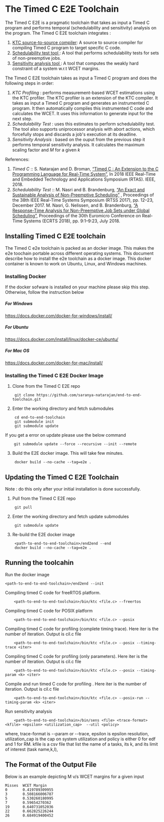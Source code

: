# The Timed C E2E Toolchain
The Timed C E2E is a pragmatic toolchain that takes as input a Timed C program and performs temporal (schedulability and sensitivity) analysis on the program.  The Timed C E2E  toolchain integrates :

1. [KTC source-to-source compiler](https://github.com/timed-c/ktc): A source to source compiler for compiling Timed C program to target specific C code.
2. [Schedulability test tool ](https://github.com/brandenburg/np-schedulability-analysis): A tool that performs  schedulability tests for sets of non-preemptive jobs.
3. [Sensitivity analysis tool ](https://github.com/saranya-natarajan/end-to-end-toolchain/tree/master/sensitivity-analysis): A tool that computes the weakly hard constraint of a system w.r.t WCET margins.


 The Timed C E2E toolchain takes as input a Timed C program and does the following steps in order: 
 
  1.	_KTC Profiling_ : performs measurement-based WCET estimations using the KTC profiler. The KTC profiler is an extension of the KTC compiler.  It takes as input a Timed C program and generates an instrumented C program. It then automatically compiles this instrumented C code and calculates the WCET.  It uses this information to generate input for the next step. 
  2.   _Schedulability Test_ : uses this estimates to perform schedulability test.  The  tool also supports uniprocessor analysis with abort actions, which forcefully stops and discards a job's execution at its deadline. 
  3.  _Sensitivity Analysis_ : based on the ouput from the previous step it performs temporal sensitivity analysis. It calculates the maximum scaling factor and _M_ for a given _k_

References:
 1. _Timed C_ ::  S. Natarajan and D. Broman, [“Timed C : An Extension to the C Programming Language for Real-Time System”](https://people.kth.se/~dbro/papers/natarajan-broman-2018-timed-c.pdf), In 2018 IEEE Real-Time and Embedded Technology and Applications Symposium (RTAS). IEEE, 2018.
 2. _Schedulability Test_ :: M. Nasri and B. Brandenburg, [“An Exact and Sustainable Analysis of Non-Preemptive Scheduling”](https://people.mpi-sws.org/~bbb/papers/pdf/rtss17.pdf) , Proceedings of the 38th IEEE Real-Time Systems Symposium (RTSS 2017), pp. 12–23, December 2017.
    M. Nasri, G. Nelissen, and B. Brandenburg, [“A Response-Time Analysis for Non-Preemptive Job Sets under Global Scheduling”](http://drops.dagstuhl.de/opus/volltexte/2018/8994/pdf/LIPIcs-ECRTS-2018-9.pdf), Proceedings of the 30th Euromicro Conference on Real-Time Systems (ECRTS 2018), pp. 9:1–9:23, July 2018.


## Installing Timed C E2E toolchain
The Timed C e2e toolchain is packed as an docker image. This makes the e2e toochain portable across different operating systems. This document describe how to install the e2e toolchain as a docker  image. This  docker container  is known to work on Ubuntu, Linux, and Windows machines.


### Installing Docker
If the docker sofware is installed on your machine please skip this step. Otherwise, follow the instruction below

##### For Windows

https://docs.docker.com/docker-for-windows/install/

##### For Ubuntu

https://docs.docker.com/install/linux/docker-ce/ubuntu/

##### For Mac OS

https://docs.docker.com/docker-for-mac/install/

### Installing the Timed C E2E Docker  Image

1. Clone from the Timed C E2E repo
		
		git clone https://github.com/saranya-natarajan/end-to-end-toolchain.git
		
2. Enter the working directory  and fetch submodules
	
		cd end-to-end-toolchain
		git submodule init
		git submodule update
If you get a error on update please use the below command
		
		git submodule update --force --recursive --init --remote 
		
3. Build the E2E docker image. This will take few minutes. 
		
		docker build --no-cache --tag=e2e .

## Updating the Timed C E2E Toolchain
Note : do this only after your initial installation is done successfully.

1. Pull from the Timed C E2E repo

		git pull

3. Enter the working directory  and fetch update submodules

		git submodule update

2. Re-build the E2E docker image

		<path-to-end-to-end-toolchain>/end2end --end
		docker build --no-cache --tag=e2e .

## Running the toolcahin

Run the docker image 
	
	<path-to-end-to-end-toolchain>/end2end --init
	

Compiling timed C code for freeRTOS platform.
	
		<path-to-end-to-end-toolchain>/bin/ktc <file.c> --freertos
		
Compiling timed C code for POSIX platform

		<path-to-end-to-end-toolchain>/bin/ktc <file.c> --posix
		
Compiling timed C code for profiling (complete timing trace). Here iter is the number of iteration. Output is cil.c file

		<path-to-end-to-end-toolchain>/bin/ktc <file.c> --posix --timing-trace <iter>

Compiling timed C code for profiling (only parameters). Here iter is the number of iteration. Output is cil.c file

		<path-to-end-to-end-toolchain>/bin/ktc <file.c> --posix --timing-param <k> <iter>
	
Compile and run timed C code for profiling . Here iter is the number of iteration. Output is cil.c file

		<path-to-end-to-end-toolchain>/bin/ktc <file.c> --posix-run --timing-param <k> <iter>
		
Run sensitivity analysis

		<path-to-end-to-end-toolchain>/bin/sens <file> <trace-format> <kfile> <epsilon> <utilization_cap>  --util <policy>

where, trace-format is --param or --trace, epsilon is epsilon resolution, utilization_cap is the cap on system utilization and policy is either 0 for edf and 1 for RM. kfile is a csv file that list the name of a tasks, its k, and its limit of interest (task name,k,l),

## The Format of the Output File
Below is an example depicting M v/s WCET margins for a given input 

	Misses 	WCET Margin
	0		0.419789309955
	3		0.508166006787
	5		0.530260180995
	7		0.59654270362
	19		0.640731052036
	22		0.662825226244
	26		0.684919400452

